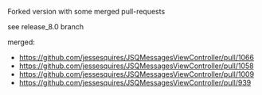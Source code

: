 Forked version with some merged pull-requests

see release_8.0 branch

merged:
* https://github.com/jessesquires/JSQMessagesViewController/pull/1066
* https://github.com/jessesquires/JSQMessagesViewController/pull/1058
* https://github.com/jessesquires/JSQMessagesViewController/pull/1009
* https://github.com/jessesquires/JSQMessagesViewController/pull/939
